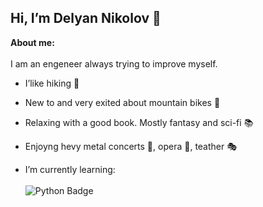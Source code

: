 ## Hi, I’m Delyan Nikolov 👋
**About me:**
<br/><br/>
<a>
  I am an engeneer always trying to improve myself.
</a>

- I’like hiking :sunrise_over_mountains:
- New to and very exited about mountain bikes :mountain_bicyclist:
- Relaxing with a good book. Mostly fantasy and sci-fi :books:
- Enjoyng hevy metal concerts :guitar:, opera :musical_score:, teather :performing_arts:


- I’m currently learning:
  <br/><br/>
  <a>
    <img src="https://img.shields.io/badge/python-3670A0?style=for-the-badge&logo=python&logoColor=ffdd54" alt="Python Badge"/>
  </a>


<!---
DelyanNikolov/DelyanNikolov is a ✨ special ✨ repository because its `README.md` (this file) appears on your GitHub profile.
You can click the Preview link to take a look at your changes.
--->
